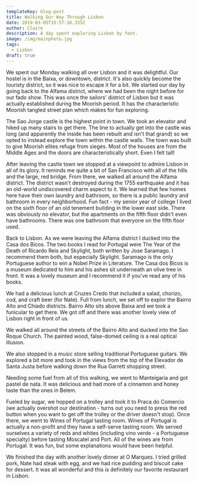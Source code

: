 ```yaml
---
templateKey: blog-post
title: Walking Our Way Through Lisbon
date: 2019-03-05T15:57:16.335Z
author: Claire
description: A day spent exploring Lisbon by foot.
image: /img/mainphoto.jpg
tags:
  - Lisbon
draft: true
---
```

We spent our Monday walking all over Lisbon and it was delightful.  Our hostel is in the Baixa, or downtown, district.  It's also quickly become the touristy district, so it was nice to escape it for a bit.  We started our day by going back to the Alfama district, where we had been the night before for our fado show.  This was once the sailors' district of Lisbon but it was actually established during the Moorish period.  It has the characteristic Moorish tangled street plan which makes for fun exploring.

The Sao Jorge castle is the highest point in town.  We took an elevator and hiked up many stairs to get there.  The line to actually get into the castle was long (and apparently the inside has been rebuilt and isn't that grand) so we opted to instead explore the town within the castle walls.  The town was built to give Moorish elites refuge from sieges.  Most of the houses are from the Middle Ages and the doors are characteristically short.  Even I felt tall!

After leaving the castle town we stopped at a viewpoint to admire Lisbon in all of its glory.  It reminds me quite a bit of San Francisco with all of the hills and the large, red bridge.  From there, we walked all around the Alfama district.  The district wasn't destroyed during the 1755 earthquake and it has an old-world undiscovered charm aspect to it.  We learned that few homes here have their own laundry and bathroom, so there is a public laundry and bathroom in every neighborhood.  Fun fact - my senior year of college I lived on the sixth floor of an old tenement building in the lower east side.  There was obviously no elevator, but the apartments on the fifth floor didn't even have bathrooms.  There was one bathroom that everyone on the fifth floor used.

Back to Lisbon.  As we were leaving the Alfama district I ducked into the Casa dos Bicos.  The two books I read for Portugal were The Year of the Death of Ricardo Reis and Skylight, both written by Jose Saramago.  I recommend them both, but especially Skylight.  Saramago is the only Portuguese author to win a Nobel Prize in Literature.  The Casa dos Bicos is a museum dedicated to him and his ashes sit underneath an olive tree in front.  It was a lovely museum and I recommend it if you've read any of his books.

We had a delicious lunch at Cruzes Credo that included a salad, chorizo, cod, and craft beer (for Nate).  Full from lunch, we set off to explor the Bairro Alto and Chiado districts.  Bairro Alto sits above Baixa and we took a funicular to get there.  We got off and there was another lovely view of Lisbon right in front of us. 

We walked all around the streets of the Bairro Alto and ducked into the Sao Roque Church.  The painted wood, false-domed ceiling is a real optical illusion.

We also stopped in a music store selling traditional Portuguese guitars.  We explored a bit more and took in the views from the top of the Elevador de Santa Justa before walking down the Rua Garrett shopping street.

Needing some fuel from all of this walking, we went to Manteigaria and got pastel de nata.  It was delicious and had more of a cinnamon and honey taste than the ones in Belem.

Fueled by sugar, we hopped on a trolley and took it to Praca do Comercio (we actually overshot our destination - turns out you need to press the red button when you want to get off the trolley or the driver doesn't stop).  Once there, we went to Wines of Portugal tasting room.  Wines of Portugal is actually a non-profit and they have a self-serve tasting room.  We served ourselves a variety of reds and whites (including vino verde - a Portuguese specialty) before tasting Moscatel and Port.  All of the wines are from Portugal.  It was fun, but some explanations would have been helpful.

We finished the day with another lovely dinner at O Marques.  I tried grilled pork, Nate had steak with egg, and we had rice pudding and biscuit cake for dessert.  It was all wonderful and this is definitely our favorite restaurant in Lisbon.
